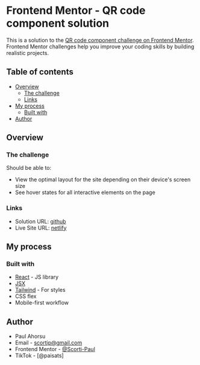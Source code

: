 # Frontend Mentor - QR code component solution

This is a solution to the [QR code component challenge on Frontend Mentor](https://www.frontendmentor.io/challenges/qr-code-component-iux_sIO_H). Frontend Mentor challenges help you improve your coding skills by building realistic projects. 

## Table of contents

- [Overview](#overview)
  - [The challenge](#the-challenge)
  - [Links](#links)
- [My process](#my-process)
  - [Built with](#built-with)
- [Author](#author)

## Overview

### The challenge

Should be able to:

- View the optimal layout for the site depending on their device's screen size
- See hover states for all interactive elements on the page


### Links

- Solution URL: [github](https://github.com/Scorti-Paul/qr-code-component)
- Live Site URL: [netlify](https://frontm-qrcode.netlify.app)

## My process

### Built with

- [React](https://reactjs.org/) - JS library
- [JSX](https://reactjs.org/docs/introducing-jsx.html)
- [Tailwind](https://tailwindcss.com/) - For styles
- CSS flex
- Mobile-first workflow

## Author

- Paul Ahorsu
- Email - [scortip@gmail.com](https://scortip@gmail.com)
- Frontend Mentor - [@Scorti-Paul](https://www.frontendmentor.io/profile/Scorti-Paul)
- TikTok - [@paisats]
